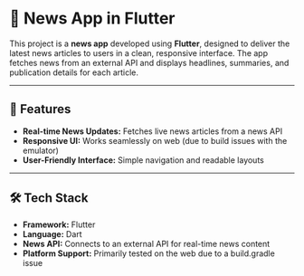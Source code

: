 # 📰 News App in Flutter

This project is a **news app** developed using **Flutter**, designed to deliver the latest news articles to users in a clean, responsive interface. The app fetches news from an external API and displays headlines, summaries, and publication details for each article.

---

## 📱 Features

- **Real-time News Updates:** Fetches live news articles from a news API
- **Responsive UI:** Works seamlessly on web (due to build issues with the emulator)
- **User-Friendly Interface:** Simple navigation and readable layouts

---

## 🛠️ Tech Stack

- **Framework:** Flutter
- **Language:** Dart
- **News API:** Connects to an external API for real-time news content
- **Platform Support:** Primarily tested on the web due to a build.gradle issue



